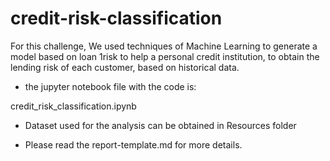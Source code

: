 # credit-risk-classification



For this challenge, We used techniques of Machine Learning to generate a model based on loan 1risk to help a personal credit institution, to obtain the lending risk of each customer, based on historical data. 

* the jupyter notebook file with the code is:

credit_risk_classification.ipynb

* Dataset used for the analysis can be obtained in Resources folder

* Please read the report-template.md for more details.
